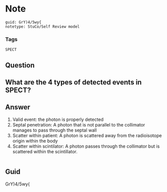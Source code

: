 # Note
```
guid: GrY)4/5wy{
notetype: StuCo/Self Review model
```

### Tags
```
SPECT
```

## Question
<h2>What are the 4 types of detected events in SPECT?</h2>

## Answer
<section>
<ol>
<li>Valid event: the photon is properly detected</li>
<li>Septal penetration: A photon that is not parallel to the collimator manages to pass through the septal wall</li>
<li>Scatter within patient: A photon is scattered away from the radioisotope origin within the body</li>
<li>Scatter within scintilator: A photon passes through the collimator but is scattered within the scintillator. </li>
</ol>
<p><img alt="" src="80510F96-C967-4F12-8CDC-ED37F65E1262.png"/></p>


</section>

## Guid
GrY)4/5wy{
